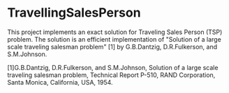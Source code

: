 # TravellingSalesPerson
This project implements an exact solution for Traveling Sales Person (TSP) problem. The solution is an efficient implementation of "Solution of a large scale traveling salesman problem" [1] by G.B.Dantzig, D.R.Fulkerson, and S.M.Johnson.

[1]G.B.Dantzig, D.R.Fulkerson, and S.M.Johnson, Solution of a large scale traveling salesman problem, Technical Report P-510, RAND Corporation, Santa Monica, California, USA, 1954.
